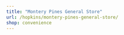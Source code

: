 ```yaml
---
title: "Montery Pines General Store"
url: /hopkins/montery-pines-general-store/
shop: convenience
---
```

